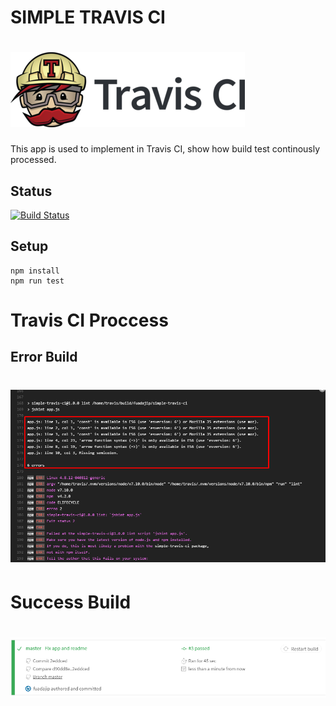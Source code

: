 # SIMPLE TRAVIS CI

#   ![Travis CI](./travis-ci.png)

This app is used to implement in Travis CI, show how build test continously processed.

## Status
[![Build Status](https://travis-ci.org/fuadajip/simple-travis-ci.svg?branch=master)](https://travis-ci.org/fuadajip/simple-travis-ci)

## Setup
    npm install
    npm run test

# Travis CI Proccess
## Error Build
#   ![Build Fail](./build_1.png)

# Success Build
#   ![Build Success](./build_2.png)


